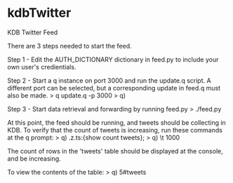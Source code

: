 # kdbTwitter
KDB Twitter Feed

There are 3 steps needed to start the feed.

Step 1 - Edit the AUTH_DICTIONARY dictionary in feed.py to include your own user's credientials.

Step 2 - Start a q instance on port 3000 and run the update.q script.  A different port can be selected, but a corresponding update in feed.q must also be made.
    > q update.q -p 3000
    > q)

Step 3 - Start data retrieval and forwarding by running feed.py
    > ./feed.py

At this point, the feed should be running, and tweets should be collecting in KDB.  To verify that the count of tweets is increasing, run these commands at the q prompt:
    > q) .z.ts:{show count tweets};
    > q) \t 1000

The count of rows in the 'tweets' table should be displayed at the console, and be increasing.

To view the contents of the table:
    > q) 5#tweets
    
